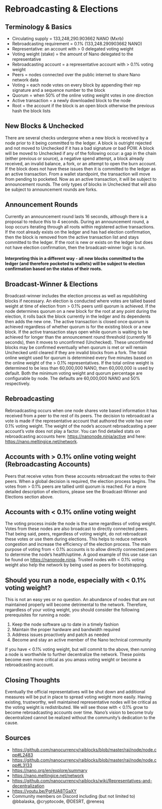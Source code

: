 # Rebroadcasting & Elections
 
## Terminology & Basics
* Circulating supply = 133,248,290.903662 NANO (Mxrb)
* Rebroadcasting requirement = 0.1% (133,248.290903662 NANO)
* Representative: an account with > 0 delegated voting weight
* Voting weight (stake) = the amount of Nano delegated to the representative
* Rebroadcasting account = a representative account with > 0.1% voting weight
* Peers = nodes connected over the public internet to share Nano network data
* Voting = each node votes on every block by appending their rep signature and a sequence number to the block
* Quorum = when 50% of the online voting weight votes in one direction
* Active transaction = a newly downloaded block to the node
* Root = the account if the block is an open block otherwise the previous hash the block lists

## New Blocks & Unchecked
There are several checks undergone when a new block is received by a node prior to it being committed to the ledger.
A block is outright rejected and not moved to Unchecked if it has a bad signature or bad POW.
A block will be moved to Unchecked if any of the following occur: a gap in the chain (either previous or source), a negative spend attempt, a block already received, an invalid balance, a fork, or an attempt to open the burn account.
If the block does not have these issues then it is committed to the ledger as an active transaction.
From a wallet standpoint, the transaction will move from pending to pocketed.
Now as an active transaction, it will be subject to announcement rounds.
The only types of blocks in Unchecked that will also be subject to announcement rounds are forks.

## Announcement Rounds
Currently an announcement round lasts 16 seconds, although there is a proposal to reduce this to 4 seconds.
During an announcement round, a loop occurs iterating through all roots within registered active transactions.
If the root already exists on the ledger and has had election confirmation, then the block is removed from the active transaction list and stays committed to the ledger. 
If the root is new or exists on the ledger but does not have election confirmation, then the broadcast-winner logic is run.

#### Interpreting this in a different way - all new blocks committed to the ledger (and therefore pocketed to wallets) will be subject to election confirmation based on the status of their roots.

## Broadcast-Winner & Elections
Broadcast-winner includes the election process as well as republishing blocks if necessary. 
An election is conducted where votes are tallied based weight at time of election from > 0.1% peers until quorum is achieved. 
If the node determines quorum on a new block for the root at any point during the election, it rolls back the block currently in the ledger and its dependents then adds the new one. 
The active transaction is closed once quorum is achieved regardless of whether quorum is for the existing block or a new block. 
If the active transaction stays open while quorum is waiting to be achieved for longer than the announcement round threshold (currently 16 seconds), then it moves to unconfirmed (Unchecked). 
These unconfirmed blocks may be confirmed eventually when quorum is met or will remain Unchecked until cleared if they are invalid blocks from a fork.
The total online weight used for quorum is determined every five minutes based on the online weight of the > 0.1% representatives. 
If the total online weight is determined to be less than 60,000,000 NANO, then 60,000,000 is used by default. 
Both the minimum voting weight and quorum percentage are configurable by node. 
The defaults are 60,000,000 NANO and 50% respectively.

## Rebroadcasting
Rebroadcasting occurs when one node shares vote based information it has received from a peer to the rest of its peers. 
The decision to rebroadcast a vote is made if the representative account that authored the vote has over 0.1% voting weight. 
The weight of the node’s account rebroadcasting a peer account’s vote does not play a factor. 
You can find detailed stats on rebroadcasting accounts here: https://nanonode.ninja/active and here: https://nano.meltingice.net/network.
 
## Accounts with > 0.1% online voting weight (Rebroadcasting Accounts)
Peers that receive votes from these accounts rebroadcast the votes to their peers. 
When a global decision is required, the election process begins. 
The votes from > 0.1% peers are tallied until quorum is reached. 
For a more detailed description of elections, please see the Broadcast-Winner and Elections section above.

## Accounts with < 0.1% online voting weight
The voting process inside the node is the same regardless of voting weight. 
Votes from these nodes are also broadcast to directly connected peers. 
That being said, peers, regardless of voting weight, do not rebroadcast these votes or use them during elections. 
This helps to reduce network congestion and increase the efficiency of the election process. 
The main purpose of voting from < 0.1% accounts is to allow directly connected peers to determine the node’s health/uptime. 
A good example of this use case can be found on https://nanonode.ninja.
Trusted nodes with < 0.1% voting weight also help the network by being used as peers for bootstrapping.

## Should you run a node, especially with < 0.1% voting weight?
This is not an easy yes or no question. 
An abundance of nodes that are not maintained properly will become detrimental to the network. 
Therefore, regardless of your voting weight, you should consider the following prerequisites for running a node:

1. Keep the node software up to date in a timely fashion
2. Maintain the proper hardware and bandwidth required
3. Address issues proactively and patch as needed
4. Become and stay an active member of the Nano technical community

If you have < 0.1% voting weight, but will commit to the above, then running a node is worthwhile to further decentralize the network. 
These points become even more critical as you amass voting weight or become a rebroadcasting account. 

## Closing Thoughts
Eventually the official representatives will be shut down and additional measures will be put in place to spread voting weight more easily. 
Having existing, trustworthy, well maintained representative nodes will be critical as the voting weight is redistributed. 
We will see those with < 0.1% grow to become rebroadcasting accounts over time. 
Nano’s vision to become truly decentralized cannot be realized without the community’s dedication to the cause.

## Sources
* https://github.com/nanocurrency/raiblocks/blob/master/rai/node/node.cpp#L2483
* https://github.com/nanocurrency/raiblocks/blob/master/rai/node/node.cpp#L3133
* https://nano.org/en/explore/summary
* https://nano.meltingice.net/network
* https://github.com/nanocurrency/raiblocks/wiki/Representatives-and-decentralization
* https://youtu.be/PgHUA8TGaXY
* Community members on Discord including (but not limited to) @bbalaska, @cryptocode, @DESRT, @renesq
